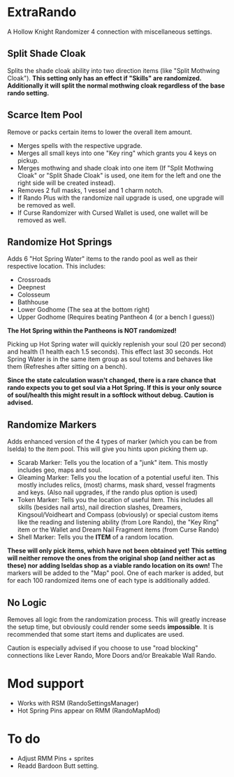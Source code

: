 # ExtraRando
A Hollow Knight Randomizer 4 connection with miscellaneous settings.

## Split Shade Cloak
Splits the shade cloak ability into two direction items (like "Split Mothwing Cloak"). **This setting only has an effect if "Skills" are randomized. Additionally it will split the normal mothwing cloak regardless of the base rando setting.**

## Scarce Item Pool
Remove or packs certain items to lower the overall item amount.
- Merges spells with the respective upgrade.
- Merges all small keys into one "Key ring" which grants you 4 keys on pickup.
- Merges mothwing and shade cloak into one item (If "Split Mothwing Cloak" or "Split Shade Cloak" is used, one item for the left and one the right side will be created instead).
- Removes 2 full masks, 1 vessel and 1 charm notch.
- If Rando Plus with the randomize nail upgrade is used, one upgrade will be removed as well.
- If Curse Randomizer with Cursed Wallet is used, one wallet will be removed as well.

## Randomize Hot Springs
Adds 6 "Hot Spring Water" items to the rando pool as well as their respective location.
This includes:
- Crossroads
- Deepnest
- Colosseum
- Bathhouse
- Lower Godhome (The sea at the bottom right)
- Upper Godhome (Requires beating Pantheon 4 (or a bench I guess))

**The Hot Spring within the Pantheons is NOT randomized!**

Picking up Hot Spring water will quickly replenish your soul (20 per second) and health (1 health each 1.5 seconds). This effect last 30 seconds.
Hot Spring Water is in the same item group as soul totems and behaves like them (Refreshes after sitting on a bench).

**Since the state calculation wasn't changed, there is a rare chance that rando expects you to get soul via a Hot Spring. If this is your only source of soul/health this might result in a softlock without debug. Caution is advised.**

## Randomize Markers
Adds enhanced version of the 4 types of marker (which you can be from Iselda) to the item pool.
This will give you hints upon picking them up.

- Scarab Marker: Tells you the location of a "junk" item. This mostly includes geo, maps and soul.
- Gleaming Marker: Tells you the location of a potential useful iten. This mostly includes relics, (most) charms, mask shard, vessel fragments and keys. (Also nail upgrades, if the rando plus option is used)
- Token Marker: Tells you the location of useful item. This includes all skills (besides nail arts), nail direction slashes, Dreamers, Kingsoul/Voidheart and Compass (obviously) or special custom items like the reading and listening ability (from Lore Rando), the "Key Ring" item or the Wallet and Dream Nail Fragment items (from Curse Rando)
- Shell Marker: Tells you the **ITEM** of a random location.

**These will only pick items, which have not been obtained yet!**
**This setting will neither remove the ones from the original shop (and neither act as these) nor adding Iseldas shop as a viable rando location on its own!**
The markers will be added to the "Map" pool.
One of each marker is added, but for each 100 randomized items one of each type is additionally added.

## No Logic
Removes all logic from the randomization process. This will greatly increase the setup time, but obviously could render some seeds **impossible**. It is recommended that some start items and duplicates are used.

Caution is especially advised if you choose to use "road blocking" connections like Lever Rando, More Doors and/or Breakable Wall Rando.

# Mod support
- Works with RSM (RandoSettingsManager)
- Hot Spring Pins appear on RMM (RandoMapMod)

# To do
- Adjust RMM Pins + sprites
- Readd Bardoon Butt setting.
